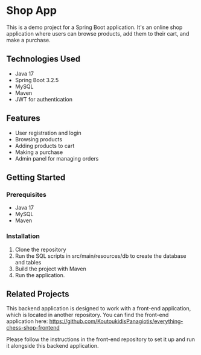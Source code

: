 # Shop App

This is a demo project for a Spring Boot application. It's an online shop application where users can browse products, add them to their cart, and make a purchase.

## Technologies Used

- Java 17
- Spring Boot 3.2.5
- MySQL
- Maven
- JWT for authentication

## Features

- User registration and login
- Browsing products
- Adding products to cart
- Making a purchase
- Admin panel for managing orders

## Getting Started

### Prerequisites

- Java 17
- MySQL
- Maven

### Installation

1. Clone the repository
2. Run the SQL scripts in src/main/resources/db to create the database and tables
3. Build the project with Maven
4. Run the application.


## Related Projects

This backend application is designed to work with a front-end application, which is located in another repository. You can find the front-end application here: https://github.com/KoutoukidisPanagiotis/everything-chess-shop-frontend

Please follow the instructions in the front-end repository to set it up and run it alongside this backend application.